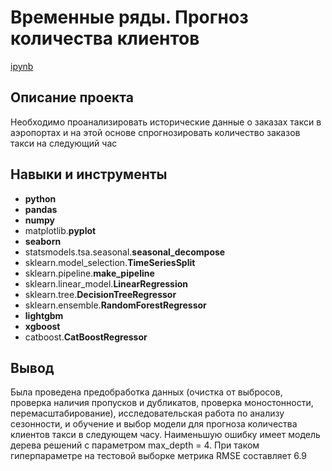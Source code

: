 # Временные ряды. Прогноз количества клиентов

[ipynb](https://github.com/mvs834/Yandex.Practicum-RUS/blob/4c4dc72f3400ddb15e0cd193355d4c21a8dd4da1/Time%20Series%20Taxi%20Client%20Prediction/Time_Series_Taxi_Clients_Prediction_RMSE_6.9.ipynb)

## Описание проекта

Необходимо проанализировать исторические данные о заказах такси в аэропортах и на этой основе спрогнозировать количество заказов такси на следующий час



## Навыки и инструменты

- **python**
- **pandas**
- **numpy**
- matplotlib.**pyplot**
- **seaborn**
- statsmodels.tsa.seasonal.**seasonal_decompose**
- sklearn.model_selection.**TimeSeriesSplit**
- sklearn.pipeline.**make_pipeline**
- sklearn.linear_model.**LinearRegression**
- sklearn.tree.**DecisionTreeRegressor**
- sklearn.ensemble.**RandomForestRegressor**
- **lightgbm**
- **xgboost**
- catboost.**CatBoostRegressor**


## Вывод

Была проведена предобработка данных (очистка от выбросов, проверка наличия пропусков и дубликатов, проверка моностонности, перемасштабирование), исследовательская работа по анализу сезонности, и обучение и выбор модели для прогноза количества клиентов такси в следующем часу. Наименьшую ошибку имеет модель дерева решений с параметром max_depth = 4. При таком гиперпараметре на тестовой выборке метрика RMSE составляет 6.9
